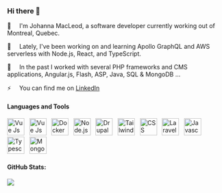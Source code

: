 ### Hi there 👋

:ocean:&#8193; I'm Johanna MacLeod, a software developer currently working out of Montreal, Quebec. 

🌱&#8193; Lately, I've been working on and learning Apollo GraphQL and AWS serverless with Node.js, React, and TypeScript.

🔭&#8193; In the past I worked with several PHP frameworks and CMS applications, Angular.js, Flash, ASP, Java, SQL & MongoDB ...

⚡&#8193; You can find me on [LinkedIn](https://ca.linkedin.com/in/johannamacleod)

<!-- #### Languages and Tools: //-->
#### Languages and Tools
<p>
  <img src="https://cdn.worldvectorlogo.com/logos/react-2.svg" alt="Vue Js logo vector" width="auto" height="40px">&#8192
  <img src="https://cdn.worldvectorlogo.com/logos/vue-js-1.svg" alt="Vue Js logo vector" width="auto" height="40px">&#8192
  <img src="https://cdn.worldvectorlogo.com/logos/docker.svg" alt="Docker logo vector" width="auto" height="40px">&#8192
  <img src="https://cdn.worldvectorlogo.com/logos/nodejs-1.svg" alt="Node.js logo vector" width="auto" height="40px">&#8192
  <img src="https://cdn.worldvectorlogo.com/logos/drupal.svg" alt="Drupal logo vector" width="auto" height="40px">&#8192
  <img src="https://cdn.worldvectorlogo.com/logos/tailwind-css-2.svg" alt="Tailwind CSS logo vector" width="auto" height="40px">&#8192
  <img src="https://cdn.worldvectorlogo.com/logos/css-3.svg" alt="CSS logo vector" width="auto" height="40px">&#8192
  <img src="https://cdn.worldvectorlogo.com/logos/laravel-1.svg" alt="Laravel logo vector" width="auto" height="40px">&#8192
  <img src="https://cdn.worldvectorlogo.com/logos/logo-javascript.svg" alt="Javascript logo vector" width="auto" height="40px">&#8192
  <img src="https://cdn.worldvectorlogo.com/logos/typescript.svg" alt="Typescript logo vector" width="auto" height="40px">&#8192
  <img src="https://cdn.worldvectorlogo.com/logos/mongodb-icon-1.svg" alt="MongoDB Icon logo vector" width="auto" height="40px">&#8192
</p>

#### GitHub Stats:
<img src="http://github-readme-streak-stats.herokuapp.com?user=jn-macleod&theme=transparent" />

<!--
**jn-macleod/jn-macleod** is a ✨ _special_ ✨ repository because its `README.md` (this file) appears on your GitHub profile.

Here are some ideas to get you started:

- 🔭 I’m currently working on ...
- 🌱 I’m currently learning ...
- 👯 I’m looking to collaborate on ...
- 🤔 I’m looking for help with ...
- 💬 Ask me about ...
- 📫 How to reach me: ...
- 😄 Pronouns: ...
- ⚡ Fun fact: ...
-->

